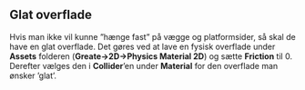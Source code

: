 ## Glat overflade

Hvis man ikke vil kunne ”hænge fast” på vægge og platformsider, så skal
de have en glat overflade. Det gøres ved at lave en fysisk overflade
under **Assets** folderen (**Greate-\>2D-\>Physics Material 2D**) og
sætte **Friction** til 0. Derefter vælges den i **Collider**’en under
**Material** for den overflade man ønsker ’glat’.
